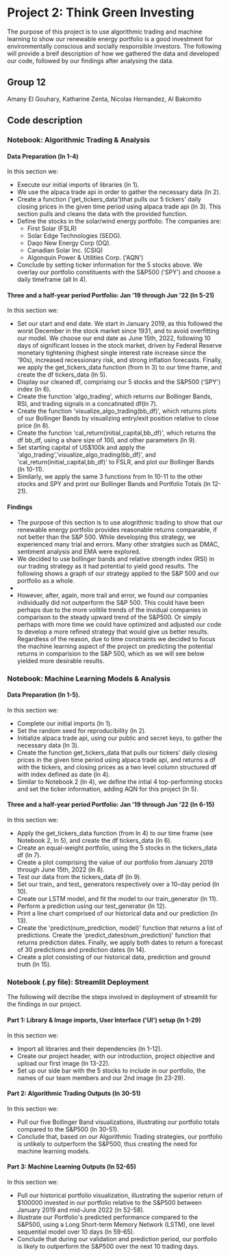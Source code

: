 # Project 2: Think Green Investing



The purpose of this project is to use algorithmic trading and machine learning to show our renewable energy portfolio is a good investment for environmentally conscious and socially responsible investors. The following will provide a breif description of how we gathered the data and developed our code, followed by our findings after analysing the data. 

## Group 12
Amany El Gouhary, Katharine Zenta, Nicolas Hernandez, Al Bakomito 

## Code description

### Notebook: Algorithmic Trading & Analysis

#### Data Preparation (ln 1-4)
In this section we: 
* Execute our initial imports of libraries (ln 1). 
* We use the alpaca trade api in order to gather the necessary data (ln 2). 
* Create a function ('get_tickers_data')that pulls our 5 tickers' daily closing prices in the given time period using alpaca trade api (ln 3). This section pulls and cleans the data with the provided function.
* Define the stocks in the solar/wind energy portfolio. The companies are:
   *  First Solar (FSLR) 
   *  Solar Edge Technologies (SEDG). 
   *  Daqo New Energy Corp (DQ). 
   *  Canadian Solar Inc. (CSIQ)
   *  Algonquin Power & Utilities Corp. ('AQN')
* Conclude by setting ticker information for the 5 stocks above. We overlay our portfolio constituents with the S&P500 ('SPY') and choose a daily timeframe (all ln 4).  

#### Three and a half-year period Portfolio: Jan '19 through Jun '22 (ln 5-21)
In this section we: 
* Set our start and end date. We start in January 2019, as this followed the worst December in the stock market since 1931, and to avoid overfitting our model. We choose our end date as June 15th, 2022, following 10 days of significant losses in the stock market, driven by Federal Reserve monetary tightening (highest single interest rate increase since the '90s), increased recessionary risk, and strong inflation forecasts. Finally, we apply the get_tickers_data function (from ln 3) to our time frame, and create the df tickers_data (ln 5). 
* Display our cleaned df, comprising our 5 stocks and the S&P500 ('SPY') index (ln 6). 
* Create the  function  'algo_trading', which returns our Bollinger Bands, RSI, and trading signals in a concatinated df(ln 7). 
* Create the  function  'visualize_algo_trading(bb_df)', which returns plots of our Bollinger Bands by visualizing entry/exit position relative to close price (ln 8).
* Create the function 'cal_return(initial_capital,bb_df)', which returns the df bb_df, using a share size of 100, and other parameters (ln 9). 
* Set starting capital of US$100k and apply the 'algo_trading','visualize_algo_trading(bb_df)', and 'cal_return(initial_capital,bb_df)' to FSLR, and plot our Bollinger Bands (ln 10-11). 
* Similarly, we apply the same 3 functions from ln 10-11 to the other stocks and SPY and print our Bollinger Bands and Portfolio Totals (ln 12-21). 

#### Findings 
* The purpose of this section is to use alogrithmic trading to show that our renewable energy portfolio provides reasonable returns comparable, if not better than the S&P 500. While developing this strategy, we experienced many trial and errors. Many other stratgies such as DMAC, sentiment analysis and EMA were explored. 
* We decided to use bollinger bands and relative strength index (RSI) in our trading strategy as it had potential to yield good results. The following shows a graph of our strategy applied to the S&P 500 and our portfolio as a whole. 
* 
* However, after, again, more trail and error, we found our companies individually did not outperform the S&P 500. This could have been perhaps due to the more volitile trends of the invidual companies in comparison to the steady upward trend of the S&P500. Or simply perhaps with more time we could have optimized and adjusted our code to develop a more refined strategy that would give us better results. Regardless of the reason, due to time constraints we decided to focus the machine learning aspect of the project on predicting the potential returns in comparision to the S&P 500, which as we will see below yielded more desirable results.

### Notebook: Machine Learning Models & Analysis 
#### Data Preparation (ln 1-5). 
In this section we:
* Complete our initial imports (ln 1).  
* Set the random seed for reproducibility (ln 2).
* Initialize alpaca trade api, using our public and secret keys, to gather the necessary data (ln 3). 
* Create the function get_tickers_data that pulls our tickers' daily closing prices in the given time period using alpaca trade api, and returns a df with the tickers, and closing prices as a two level column structured df with index defined as date (ln 4). 
* Similar to Notebook 2 (ln 4), we define the intial 4 top-performing stocks and set the ticker information, adding AQN for this project (ln 5). 

#### Three and a half-year period Portfolio: Jan '19 through Jun '22 (ln 6-15)
In this section we: 
* Apply the get_tickers_data function (from ln 4) to our time frame (see Notebook 2, ln 5), and create the df tickers_data (ln 6). 
* Create an equal-weight portfolio, using the 5 stocks in the tickers_data df (ln 7). 
* Create a plot comprising the value of our portfolio from January 2019 through June 15th, 2022 (ln 8). 
* Test our data from the tickers_data df (ln 9). 
* Set our train_ and test_ generators respectively over a 10-day period (ln 10). 
* Create our LSTM model, and fit the model to our train_generator (ln 11). 
* Perform a prediction using our test_generator (ln 12). 
* Print a line chart comprised of our historical data and our prediction (ln 13). 
* Create the 'predict(num_prediction, model)' function that returns a list of predictions. Create the 'predict_dates(num_prediction)' function that returns prediction dates. Finally, we apply both dates to return a forecast of 30 predictions and prediction dates (ln 14). 
* Create a plot consisting of our historical data, prediction and ground truth (ln 15).  

### Notebook (.py file): Streamlit Deployment
The following will decribe the steps involved in deployment of streamlit for the findings in our project.

#### Part 1: Library & Image imports, User Interface ('UI') setup (ln 1-29) 
In this section we: 
* Import all libraries and their dependencies (ln 1-12). 
* Create our project header, with our introduction,  project objective and upload our first image (ln 13-22). 
* Set up our side bar with the 5 stocks to include in our portfolio, the names of our team members and our 2nd image (ln 23-29). 

#### Part 2: Algorithmic Trading Outputs (ln 30-51)
In this section we: 
* Pull our five Bollinger Band visualizations,  illustrating our portfolio totals compared to the S&P500 (ln 30-51). 
* Conclude that, based on our Algorithmic Trading strategies, our portfolio is unlikely to outperform the S&P500, thus creating the need for machine learning models.  

#### Part 3: Machine Learning Outputs (ln 52-65)
In this section we: 
* Pull our historical portfolio visualization,  illustrating the superior return of $100000 invested in our portfolio relative to the S&P500 between January 2019 and mid-June 2022 (ln 52-58). 
* Illustrate our Portfolio's predicted performance compared to the S&P500, using a Long Short-term Memory Network (LSTM), one level sequential model over 10 days (ln 59-65). 
* Conclude that during our validation and prediction period,  our portfolio is likely to outperform the S&P500 over the next 10 trading days. 

